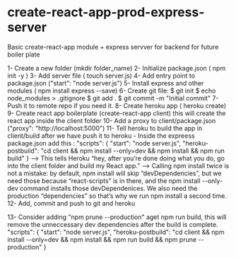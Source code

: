 # create-react-app-prod-express-server

Basic create-react-app module + express servver for backend for future boiler plate

1- Create a new folder (mkdir folder_name)
2- Initialize package.json  ( npm init -y )
3- Add server file ( touch server.js)
4- Add entry point to package.json  ("start": "node server.js")
5- Install express and other modules ( npm install express --save)
6- Create git file:
    $ git init
    $ echo node_modules > .gitignore
    $ git add .
    $ git commit -m "Initial commit"
7- Push it to remote repo if you need it.
8- Create heroku app  ( heroku create)
9- Create react app boilerplate (create-react-app client) this will create the react app inside the client folder
10- Add a proxy to client/package.json ("proxy": "http://localhost:5000")
11- Tell heroku to build the app in client/build after we have push it to heroku
    - Inside the expreess package.json add this :
        "scripts": {
             "start": "node server.js",
            "heroku-postbuild": "cd client && npm install --only=dev && npm install && npm run build"
         }
--> This tells Heroku “hey, after you’re done doing what you do, go into the client folder and build my React app.”
--> Calling npm install twice is not a mistake: by default, npm install will skip “devDependencies”, but we need those
because “react-scripts” is in there, and the npm install --only-dev command installs those devDependenices.
We also need the production “dependencies” so that’s why we run npm install a second time.
12- Add, commit and push to git and heroku

13- Consider adding "npm prune --production" aget npm run build, this will remove the unneccessary dev dependencies after
the build is complete.
      "scripts": {
             "start": "node server.js",
            "heroku-postbuild": "cd client && npm install --only=dev && npm install && npm run build && npm prune --production"
         }

